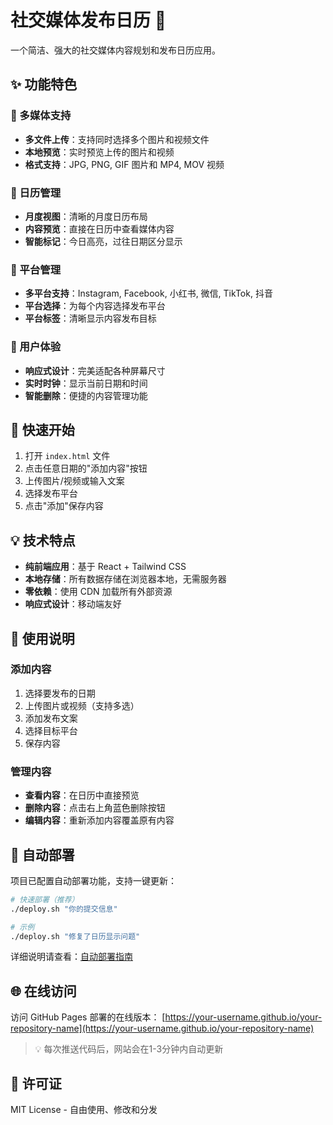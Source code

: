 # 社交媒体发布日历 📅

一个简洁、强大的社交媒体内容规划和发布日历应用。

## ✨ 功能特色

### 📁 多媒体支持
- **多文件上传**：支持同时选择多个图片和视频文件
- **本地预览**：实时预览上传的图片和视频
- **格式支持**：JPG, PNG, GIF 图片和 MP4, MOV 视频

### 📅 日历管理
- **月度视图**：清晰的月度日历布局
- **内容预览**：直接在日历中查看媒体内容
- **智能标记**：今日高亮，过往日期区分显示

### 🎯 平台管理
- **多平台支持**：Instagram, Facebook, 小红书, 微信, TikTok, 抖音
- **平台选择**：为每个内容选择发布平台
- **平台标签**：清晰显示内容发布目标

### 🔧 用户体验
- **响应式设计**：完美适配各种屏幕尺寸
- **实时时钟**：显示当前日期和时间
- **智能删除**：便捷的内容管理功能

## 🚀 快速开始

1. 打开 `index.html` 文件
2. 点击任意日期的"添加内容"按钮
3. 上传图片/视频或输入文案
4. 选择发布平台
5. 点击"添加"保存内容

## 💡 技术特点

- **纯前端应用**：基于 React + Tailwind CSS
- **本地存储**：所有数据存储在浏览器本地，无需服务器
- **零依赖**：使用 CDN 加载所有外部资源
- **响应式设计**：移动端友好

## 📱 使用说明

### 添加内容
1. 选择要发布的日期
2. 上传图片或视频（支持多选）
3. 添加发布文案
4. 选择目标平台
5. 保存内容

### 管理内容
- **查看内容**：在日历中直接预览
- **删除内容**：点击右上角蓝色删除按钮
- **编辑内容**：重新添加内容覆盖原有内容

## 🚀 自动部署

项目已配置自动部署功能，支持一键更新：

```bash
# 快速部署（推荐）
./deploy.sh "你的提交信息"

# 示例
./deploy.sh "修复了日历显示问题"
```

详细说明请查看：[自动部署指南](AUTO_DEPLOY.md)

## 🌐 在线访问

访问 GitHub Pages 部署的在线版本：
[https://your-username.github.io/your-repository-name](https://your-username.github.io/your-repository-name)

> 💡 每次推送代码后，网站会在1-3分钟内自动更新

## 📄 许可证

MIT License - 自由使用、修改和分发